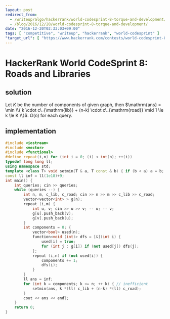 ```yaml
---
layout: post
redirect_from:
  - /writeup/algo/hackerrank/world-codesprint-8-torque-and-development/
  - /blog/2016/12/20/world-codesprint-8-torque-and-development/
date: "2016-12-20T02:33:03+09:00"
tags: [ "competitive", "writeup", "hackerrank", "world-codesprint" ]
"target_url": [ "https://www.hackerrank.com/contests/world-codesprint-8/challenges/torque-and-development" ]
---
```


# HackerRank World CodeSprint 8: Roads and Libraries

## solution

Let $K$ be the number of components of given graph, then $\mathrm{ans} = \min \\{ k \cdot c\_{\mathrm{lib}} + (n-k) \cdot c\_{\mathrm{road}} \mid 1 \le k \le K \\}$. $O(n)$ for each query.

## implementation

``` c++
#include <iostream>
#include <vector>
#include <functional>
#define repeat(i,n) for (int i = 0; (i) < int(n); ++(i))
typedef long long ll;
using namespace std;
template <class T> void setmin(T & a, T const & b) { if (b < a) a = b; }
const ll inf = ll(1e18)+9;
int main() {
    int queries; cin >> queries;
    while (queries --) {
        int n, m, c_lib, c_road; cin >> n >> m >> c_lib >> c_road;
        vector<vector<int> > g(n);
        repeat (i,m) {
            int u, v; cin >> u >> v; -- u; -- v;
            g[u].push_back(v);
            g[v].push_back(u);
        }
        int components = 0; {
            vector<bool> used(n);
            function<void (int)> dfs = [&](int i) {
                used[i] = true;
                for (int j : g[i]) if (not used[j]) dfs(j);
            };
            repeat (i,n) if (not used[i]) {
                components += 1;
                dfs(i);
            }
        }
        ll ans = inf;
        for (int k = components; k <= n; ++ k) { // inefficient
            setmin(ans, k *(ll) c_lib + (n-k) *(ll) c_road);
        }
        cout << ans << endl;
    }
    return 0;
}
```
